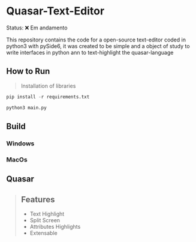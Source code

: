 # Quasar-Text-Editor

Status: ❌ Em andamento

This repository contains the code for a open-source text-editor coded in python3 with pySide6, it was created to be simple and a object of study to write interfaces in python ann to text-highlight the quasar-language

## How to Run
> Installation of libraries
```python
pip install -r requirements.txt
```
```python
python3 main.py
```

## Build

### Windows

### MacOs

## Quasar

> ## Features
> - Text Highlight
> - Split Screen
> - Attributes Highlights
> - Extensable 
